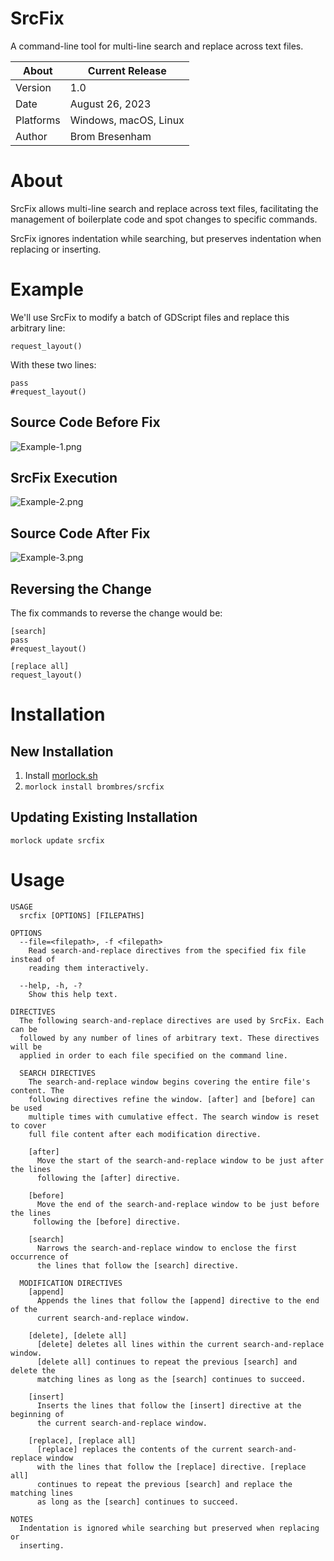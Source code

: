 # SrcFix
A command-line tool for multi-line search and replace across text files.

About     | Current Release
----------|-----------------------
Version   | 1.0
Date      | August 26, 2023
Platforms | Windows, macOS, Linux
Author    | Brom Bresenham

# About
SrcFix allows multi-line search and replace across text files, facilitating
the management of boilerplate code and spot changes to specific
commands.

SrcFix ignores indentation while searching, but preserves
indentation when replacing or inserting.

# Example

We'll use SrcFix to modify a batch of GDScript files and replace this arbitrary line:

    request_layout()

With these two lines:

    pass
    #request_layout()

## Source Code Before Fix

![Example-1.png](Images/Example-1.png)

## SrcFix Execution

![Example-2.png](Images/Example-2.png)

## Source Code After Fix

![Example-3.png](Images/Example-3.png)

## Reversing the Change

The fix commands to reverse the change would be:

    [search]
    pass
    #request_layout()

    [replace all]
    request_layout()

# Installation

## New Installation

1. Install [morlock.sh](https://morlock.sh)
2. `morlock install brombres/srcfix`

## Updating Existing Installation

    morlock update srcfix

# Usage

    USAGE
      srcfix [OPTIONS] [FILEPATHS]

    OPTIONS
      --file=<filepath>, -f <filepath>
        Read search-and-replace directives from the specified fix file instead of
        reading them interactively.

      --help, -h, -?
        Show this help text.

    DIRECTIVES
      The following search-and-replace directives are used by SrcFix. Each can be
      followed by any number of lines of arbitrary text. These directives will be
      applied in order to each file specified on the command line.

      SEARCH DIRECTIVES
        The search-and-replace window begins covering the entire file's content. The
        following directives refine the window. [after] and [before] can be used
        multiple times with cumulative effect. The search window is reset to cover
        full file content after each modification directive.

        [after]
          Move the start of the search-and-replace window to be just after the lines
          following the [after] directive.

        [before]
          Move the end of the search-and-replace window to be just before the lines
         following the [before] directive.

        [search]
          Narrows the search-and-replace window to enclose the first occurrence of
          the lines that follow the [search] directive.

      MODIFICATION DIRECTIVES
        [append]
          Appends the lines that follow the [append] directive to the end of the
          current search-and-replace window.

        [delete], [delete all]
          [delete] deletes all lines within the current search-and-replace window.
          [delete all] continues to repeat the previous [search] and delete the
          matching lines as long as the [search] continues to succeed.

        [insert]
          Inserts the lines that follow the [insert] directive at the beginning of
          the current search-and-replace window.

        [replace], [replace all]
          [replace] replaces the contents of the current search-and-replace window
          with the lines that follow the [replace] directive. [replace all]
          continues to repeat the previous [search] and replace the matching lines
          as long as the [search] continues to succeed.

    NOTES
      Indentation is ignored while searching but preserved when replacing or
      inserting.
